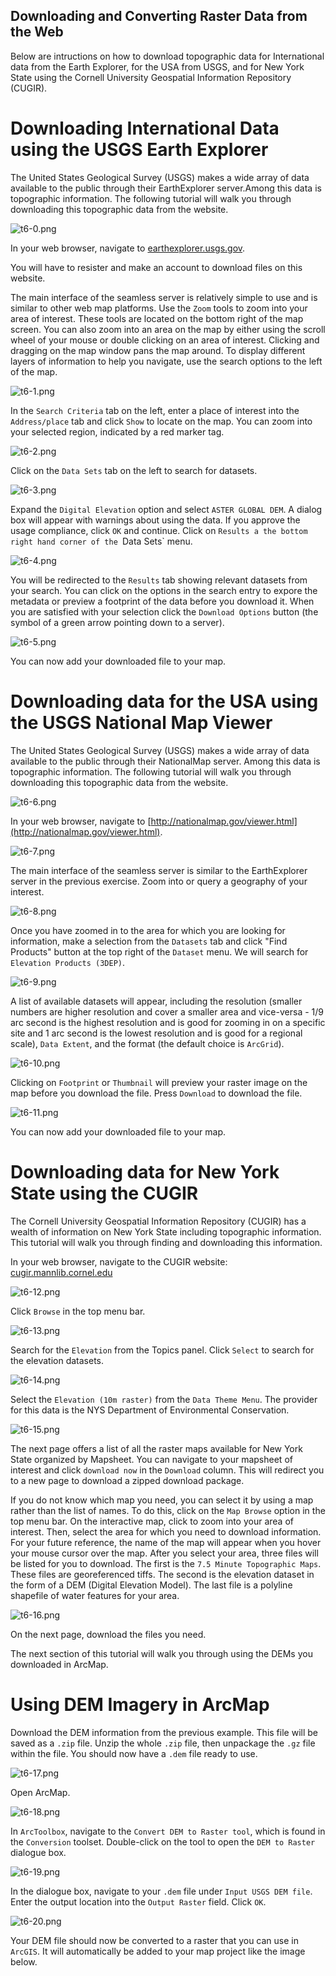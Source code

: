 ## Downloading and Converting Raster Data from the Web

Below are intructions on how to download topographic data for International data from the Earth Explorer, for the USA from USGS, and for New York State using the Cornell University Geospatial Information Repository (CUGIR).

# Downloading International Data using the USGS Earth Explorer

The United States Geological Survey (USGS) makes a wide array of data available to the public through their EarthExplorer server.Among this data is topographic information. The following tutorial will walk you through downloading this topographic data from the website.

![t6-0.png](URL)

In your web browser, navigate to [earthexplorer.usgs.gov](earthexplorer.usgs.gov).

You will have to resister and make an account to download files on this website.

The main interface of the seamless server is relatively simple to use and is similar to other web map platforms. Use the `Zoom` tools to zoom into your area of interest. These tools are located on the bottom right of the map screen. You can also zoom into an area on the map by either using the scroll wheel of your mouse or double clicking on an area of interest. Clicking and dragging on the map window pans the map around. To display different layers of information to help you navigate, use the search options to the left of the map.

![t6-1.png](URL)

In the `Search Criteria` tab on the left, enter a place of interest into the `Address/place` tab and click `Show` to locate on the map. You can zoom into your selected region, indicated by a red marker tag.

![t6-2.png](URL)

Click on the `Data Sets` tab on the left to search for datasets.

![t6-3.png](URL)

Expand the `Digital Elevation` option and select `ASTER GLOBAL DEM`. A dialog box will appear with warnings about using the data. If you approve the usage compliance, click `OK` and continue. Click on `Results a the bottom right hand corner of the `Data Sets` menu.

![t6-4.png](URL)

You will be redirected to the `Results` tab showing relevant datasets from your search. You can click on the options in the search entry to expore the metadata or preview a footprint of the data before you download it. When you are satisfied with your selection click the `Download Options` button (the symbol of a green arrow pointing down to a server). 

![t6-5.png](URL)

You can now add your downloaded file to your map.

# Downloading data for the USA using the USGS National Map Viewer

The United States Geological Survey (USGS) makes a wide array of data available to the public through their NationalMap server. Among this data is topographic information. The following tutorial will walk you through downloading this topographic data from the website.

![t6-6.png](URL)

In your web browser, navigate to [http://nationalmap.gov/viewer.html](http://nationalmap.gov/viewer.html).

![t6-7.png](URL)

The main interface of the seamless server is similar to the EarthExplorer server in the previous exercise. Zoom into or query a geography of your interest.

![t6-8.png](URL)

Once you have zoomed in to the area for which you are looking for information, make a selection from the `Datasets` tab and click "Find Products" button at the top right of the `Dataset` menu. We will search for `Elevation Products (3DEP)`.

![t6-9.png](URL)

A list of available datasets will appear, including the resolution (smaller numbers are higher resolution and cover a smaller area and vice-versa - 1/9 arc second is the highest resolution and is good for zooming in on a specific site and 1 arc second is the lowest resolution and is good for a regional scale), `Data Extent`, and the format (the default choice is `ArcGrid`). 

![t6-10.png](URL)

Clicking on `Footprint` or `Thumbnail` will preview your raster image on the map before you download the file. Press `Download` to download the file.

![t6-11.png](URL)

You can now add your downloaded file to your map.

# Downloading data for New York State using the CUGIR

The Cornell University Geospatial Information Repository (CUGIR) has a wealth of information on New York State including topographic information. This tutorial will walk you through finding and downloading this information.

In your web browser, navigate to the CUGIR website: [cugir.mannlib.cornel.edu](cugir.mannlib.cornel.edu)

![t6-12.png](URL)

Click `Browse` in the top menu bar.

![t6-13.png](URL)

Search for the `Elevation` from the Topics panel. Click `Select` to search for the elevation datasets.

![t6-14.png](URL)

Select the `Elevation (10m raster)` from the `Data Theme Menu`. The provider for this data is the NYS Department of Environmental Conservation.

![t6-15.png](URL)

The next page offers a list of all the raster maps available for New York State organized by Mapsheet. You can navigate to your mapsheet of interest and click `download now` in the `Download` column. This will redirect you to a new page to download a zipped download package.

If you do not know which map you need, you can select it by using a map rather than the list of names. To do this, click on the `Map Browse` option in the top menu bar. On the interactive map, click to zoom into your area of interest. Then, select the area for which you need to download information. For your future reference, the name of the map will appear when you hover your mouse cursor over the map. After you select your area, three files will be listed for you to download. The first is the `7.5 Minute Topographic Maps`. These files are georeferenced tiffs. The second is the elevation dataset in the form of a DEM (Digital Elevation Model). The last file is a polyline shapefile of water features for your area. 

![t6-16.png](URL)

On the next page, download the files you need.

The next section of this tutorial will walk you through using the DEMs you downloaded in ArcMap.

# Using DEM Imagery in ArcMap

Download the DEM information from the previous example. This file will be saved as a `.zip` file. Unzip the whole `.zip` file, then unpackage the `.gz` file within the file. You should now have a `.dem` file ready to use.

![t6-17.png](URL)

Open ArcMap.

![t6-18.png](URL)

In `ArcToolbox`, navigate to the `Convert DEM to Raster tool`, which is found in the `Conversion` toolset. Double-click on the tool to open the `DEM to Raster` dialogue box.

![t6-19.png](URL)

In the dialogue box, navigate to your `.dem` file under `Input USGS DEM file`.
Enter the output location into the `Output Raster` field.
Click `OK`.

![t6-20.png](URL)

Your DEM file should now be converted to a raster that you can use in `ArcGIS`. It will automatically be added to your map project like the image below.